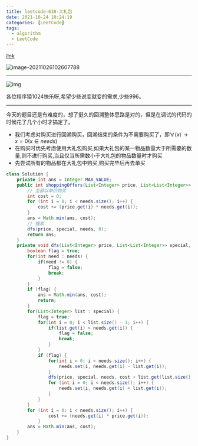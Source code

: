 ```yaml
---
title: leetcode-638-大礼包
date: 2021-10-24 10:24:19
categories: [LeetCode]
tags:
  - algorithm
  - LeetCode
---
```


[$link$](https://gitee.com/cao_ziqiang/img/raw/master/20211026102608.png)

![image-20211026102607788](https://gitee.com/cao_ziqiang/img/raw/master/20211026102608.png)

<hr/>

![img](https://gitee.com/cao_ziqiang/img/raw/master/20211026102643.jpg)

各位程序猿1024快乐呀,希望少些说变就变的需求,少些996。

<hr/>

今天的题目还是有难度的，想了挺久的回溯整体思路是对的，但是在调试的代码的时候花了几个小时才搞定了。

- 我们考虑对购买进行回溯购买，回溯结束的条件为不需要购买了，即$\forall(x) \rightarrow x = 0(x \in needs)$
- 在购买时优先考虑使用大礼包购买,如果大礼包的某一物品数量大于所需要的数量,则不进行购买,当且仅当所需数小于大礼包的物品数量时才购买
- 先尝试所有的物品都在大礼包中购买,购买完毕后再去单买

```java
class Solution {
    private int ans = Integer.MAX_VALUE;
    public int shoppingOffers(List<Integer> price, List<List<Integer>> special, List<Integer> needs) {
        // 全部以单价购买
        int cost = 0;
        for (int i = 0; i < needs.size(); i++) {
            cost += (price.get(i) * needs.get(i));
        }
        ans = Math.min(ans, cost);
        // 搜索
        dfs(price, special, needs, 0);
        return ans;
    }
    private void dfs(List<Integer> price, List<List<Integer>> special, List<Integer> needs, int cost) {
        boolean flag = true;
        for(int need : needs) {
            if(need != 0) {
                flag = false;
                break;
            }
        }
        if (flag) {
            ans = Math.min(ans, cost);
            return;
        }
        for(List<Integer> list : special) {
            flag = true;
            for(int i = 0; i < list.size() - 1; i++) {
                if(list.get(i) > needs.get(i)) {
                    flag = false;
                    break;
                }
            }
            if (flag) {
                for(int i = 0; i < needs.size(); i++) {
                    needs.set(i, needs.get(i) - list.get(i));
                }
                dfs(price, special, needs, cost + list.get(list.size() - 1));
                for (int i = 0; i < needs.size(); i++) {
                    needs.set(i, needs.get(i) + list.get(i));
                }
            }
        }
        for (int i = 0; i < needs.size(); i++) {
                cost += (needs.get(i) * price.get(i));
            }
        ans = Math.min(ans, cost);  
    }
}
```

